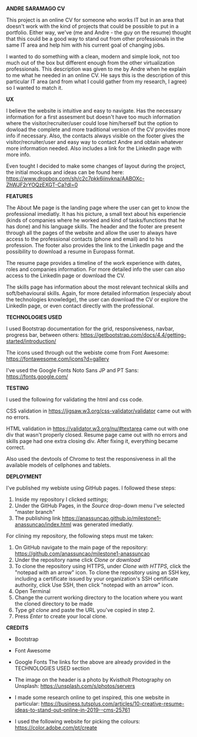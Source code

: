 **ANDRE SARAMAGO CV**

This project is an online CV for someone who works IT but in an area that doesn't work with the kind of projects that could be possible to put in a portfolio. Either way, we've 
(me and Andre - the guy on the resume) thought that this could be a good way to stand out from other professionals in the same IT area and help him with his current goal of changing jobs.

I wanted to do something with a clean, modern and simple look, not too much out of the box but different enough from the other virtualization professionals. This description was given to me
by Andre when he explain to me what he needed in an online CV. He says this is the description of this particular IT area (and from what I could gather from my research, I agree) so I wanted to
match it.


**UX**

I believe the website is intuitive and easy to navigate. Has the necessary information for a first assesment but doesn't have too much information where the visitor/recruiter/user could lose him/herself but the option to dowload the complete and more
traditional version of the CV provides more info if necessary. Also, the contacts always visible on the footer gives the visitor/recruiter/user and easy way to contact Andre and obtain whatever
more information needed. Also includes a link for the LinkedIn page with more info.

Even tought I decided to make some changes of layout during the project, the initial mockups and ideas can be found here: https://www.dropbox.com/sh/c2c7pkk6iinvkna/AABOXc-ZhWJF2rYOQzEXGT-Ca?dl=0


**FEATURES**

The About Me page is the landing page where the user can get to know the professional imediatly. It has his picture, a small text about his experiencie (kinds of companies where he worked and kind of
tasks/functions that he has done) and his language skills.
The header and the footer are present through all the pages of the website and allow the user to always have access to the professional contacts (phone and email) and to his profession. The footer
also provides the link to the LinkedIn page and the possibility to download a resume in Europass format.

The resume page provides a timeline of the work experience with dates, roles and companies information. For more detailed info the user can also access to the LinkedIn page or download the CV.

The skills page has information about the most relevant technical skills and soft/behavioural skills. Again, for more detailed information (especialy about the technologies knowledge), the user
can download the CV or explore the LinkedIn page, or even contact directly with the professional.


**TECHNOLOGIES USED**

I used Bootstrap documentation for the grid, responsiveness, navbar, progress bar, between others:
https://getbootstrap.com/docs/4.4/getting-started/introduction/

The icons used through out the webiste come from Font Awesome:
https://fontawesome.com/icons?d=gallery

I've used the Google Fonts Noto Sans JP and PT Sans: 
https://fonts.google.com/



**TESTING**

I used the following for validating the html and css code.

CSS validation in https://jigsaw.w3.org/css-validator/validator came out with no errors.

HTML validation in https://validator.w3.org/nu/#textarea came out with one div that wasn't properly closed. Resume page came out with no errors and skills page had one extra closing div. 
After fixing it, everything became correct.

Also used the devtools of Chrome to test the responsiveness in all the available models of cellphones and tablets.


**DEPLOYMENT**

I've published my webiste using GitHub pages. I followed these steps:
1. Inside my repository I clicked *settings*;
2. Under the GitHub Pages, in the *Source* drop-down menu I've selected "master branch"
3. The publishing link https://anassuncao.github.io/milestone1-anassuncao/index.html was generated imediatly.

For clining my repository, the following steps must me taken:
1. On GitHub navigate to the main page of the repository: https://github.com/anassuncao/milestone1-anassuncao
2. Under the repository name click *Clone or download*
3. To clone the repository using HTTPS, under *Clone with HTTPS*, click the "notepad with an arrow" icon. To clone the repository using an SSH key, 
including a certificate issued by your organization's SSH certificate authority, click Use SSH, then click "notepad with an arrow" icon.
4. Open Terminal
5. Change the current working directory to the location where you want the cloned directory to be made
6. Type *git clone* and paste the URL you've copied in step 2.
7. Press *Enter* to create your local clone.



**CREDITS**

* Bootstrap
* Font Awesome
* Google Fonts
The links for the above are already provided in the TECHNOLOGIES USED section

* The image on the header is a photo by Kvistholt Photography on Unsplash:
https://unsplash.com/s/photos/servers

* I made some research online to get inspired, this one website in particular:
https://business.tutsplus.com/articles/10-creative-resume-ideas-to-stand-out-online-in-2019--cms-25761

* I used the following website for picking the colours: 
https://color.adobe.com/pt/create
